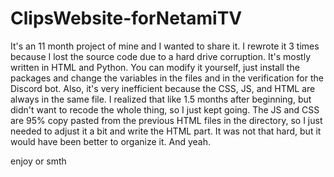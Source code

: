 # ClipsWebsite-forNetamiTV

It's an 11 month project of mine and I wanted to share it. I rewrote it 3 times because I lost the source code due to a hard drive corruption. It's mostly written in HTML and Python. You can modify it yourself, just install the packages and change the variables in the files and in the verification for the Discord bot. Also, it's very inefficient because the CSS, JS, and HTML are always in the same file. I realized that like 1.5 months after beginning, but didn't want to recode the whole thing, so I just kept going. The JS and CSS are 95% copy pasted from the previous HTML files in the directory, so I just needed to adjust it a bit and write the HTML part. It was not that hard, but it would have been better to organize it.
And yeah.

enjoy or smth
